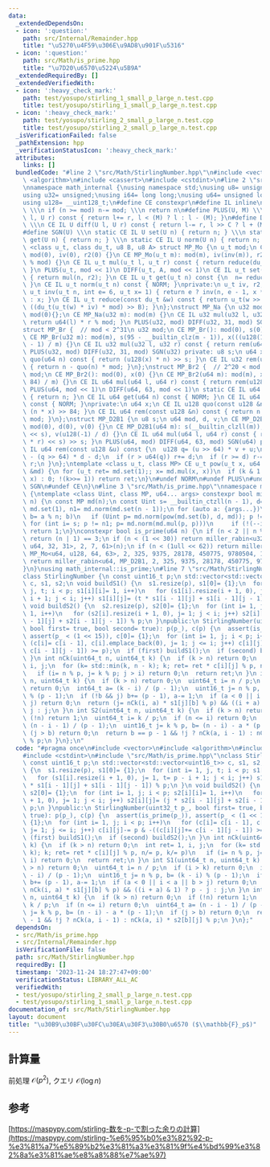 ```yaml
---
data:
  _extendedDependsOn:
  - icon: ':question:'
    path: src/Internal/Remainder.hpp
    title: "\u5270\u4F59\u306E\u9AD8\u901F\u5316"
  - icon: ':question:'
    path: src/Math/is_prime.hpp
    title: "\u7D20\u6570\u5224\u5B9A"
  _extendedRequiredBy: []
  _extendedVerifiedWith:
  - icon: ':heavy_check_mark:'
    path: test/yosupo/stirling_1_small_p_large_n.test.cpp
    title: test/yosupo/stirling_1_small_p_large_n.test.cpp
  - icon: ':heavy_check_mark:'
    path: test/yosupo/stirling_2_small_p_large_n.test.cpp
    title: test/yosupo/stirling_2_small_p_large_n.test.cpp
  _isVerificationFailed: false
  _pathExtension: hpp
  _verificationStatusIcon: ':heavy_check_mark:'
  attributes:
    links: []
  bundledCode: "#line 2 \"src/Math/StirlingNumber.hpp\"\n#include <vector>\n#include\
    \ <algorithm>\n#include <cassert>\n#include <cstdint>\n#line 2 \"src/Internal/Remainder.hpp\"\
    \nnamespace math_internal {\nusing namespace std;\nusing u8= unsigned char;\n\
    using u32= unsigned;\nusing i64= long long;\nusing u64= unsigned long long;\n\
    using u128= __uint128_t;\n#define CE constexpr\n#define IL inline\n#define NORM\
    \ \\\n if (n >= mod) n-= mod; \\\n return n\n#define PLUS(U, M) \\\n CE IL U plus(U\
    \ l, U r) const { return l+= r, l < (M) ? l : l - (M); }\n#define DIFF(U, C, M)\
    \ \\\n CE IL U diff(U l, U r) const { return l-= r, l >> C ? l + (M) : l; }\n\
    #define SGN(U) \\\n static CE IL U set(U n) { return n; } \\\n static CE IL U\
    \ get(U n) { return n; } \\\n static CE IL U norm(U n) { return n; }\ntemplate\
    \ <class u_t, class du_t, u8 B, u8 A> struct MP_Mo {\n u_t mod;\n CE MP_Mo():\
    \ mod(0), iv(0), r2(0) {}\n CE MP_Mo(u_t m): mod(m), iv(inv(m)), r2(-du_t(mod)\
    \ % mod) {}\n CE IL u_t mul(u_t l, u_t r) const { return reduce(du_t(l) * r);\
    \ }\n PLUS(u_t, mod << 1)\n DIFF(u_t, A, mod << 1)\n CE IL u_t set(u_t n) const\
    \ { return mul(n, r2); }\n CE IL u_t get(u_t n) const {\n  n= reduce(n);\n  NORM;\n\
    \ }\n CE IL u_t norm(u_t n) const { NORM; }\nprivate:\n u_t iv, r2;\n static CE\
    \ u_t inv(u_t n, int e= 6, u_t x= 1) { return e ? inv(n, e - 1, x * (2 - x * n))\
    \ : x; }\n CE IL u_t reduce(const du_t &w) const { return u_t(w >> B) + mod -\
    \ ((du_t(u_t(w) * iv) * mod) >> B); }\n};\nstruct MP_Na {\n u32 mod;\n CE MP_Na():\
    \ mod(0){};\n CE MP_Na(u32 m): mod(m) {}\n CE IL u32 mul(u32 l, u32 r) const {\
    \ return u64(l) * r % mod; }\n PLUS(u32, mod) DIFF(u32, 31, mod) SGN(u32)\n};\n\
    struct MP_Br {  // mod < 2^31\n u32 mod;\n CE MP_Br(): mod(0), s(0), x(0) {}\n\
    \ CE MP_Br(u32 m): mod(m), s(95 - __builtin_clz(m - 1)), x(((u128(1) << s) + m\
    \ - 1) / m) {}\n CE IL u32 mul(u32 l, u32 r) const { return rem(u64(l) * r); }\n\
    \ PLUS(u32, mod) DIFF(u32, 31, mod) SGN(u32) private: u8 s;\n u64 x;\n CE IL u64\
    \ quo(u64 n) const { return (u128(x) * n) >> s; }\n CE IL u32 rem(u64 n) const\
    \ { return n - quo(n) * mod; }\n};\nstruct MP_Br2 {  // 2^20 < mod <= 2^41\n u64\
    \ mod;\n CE MP_Br2(): mod(0), x(0) {}\n CE MP_Br2(u64 m): mod(m), x((u128(1) <<\
    \ 84) / m) {}\n CE IL u64 mul(u64 l, u64 r) const { return rem(u128(l) * r); }\n\
    \ PLUS(u64, mod << 1)\n DIFF(u64, 63, mod << 1)\n static CE IL u64 set(u64 n)\
    \ { return n; }\n CE IL u64 get(u64 n) const { NORM; }\n CE IL u64 norm(u64 n)\
    \ const { NORM; }\nprivate:\n u64 x;\n CE IL u128 quo(const u128 &n) const { return\
    \ (n * x) >> 84; }\n CE IL u64 rem(const u128 &n) const { return n - quo(n) *\
    \ mod; }\n};\nstruct MP_D2B1 {\n u8 s;\n u64 mod, d, v;\n CE MP_D2B1(): s(0),\
    \ mod(0), d(0), v(0) {}\n CE MP_D2B1(u64 m): s(__builtin_clzll(m)), mod(m), d(m\
    \ << s), v(u128(-1) / d) {}\n CE IL u64 mul(u64 l, u64 r) const { return rem((u128(l)\
    \ * r) << s) >> s; }\n PLUS(u64, mod) DIFF(u64, 63, mod) SGN(u64) private: CE\
    \ IL u64 rem(const u128 &u) const {\n  u128 q= (u >> 64) * v + u;\n  u64 r= u64(u)\
    \ - (q >> 64) * d - d;\n  if (r > u64(q)) r+= d;\n  if (r >= d) r-= d;\n  return\
    \ r;\n }\n};\ntemplate <class u_t, class MP> CE u_t pow(u_t x, u64 k, const MP\
    \ &md) {\n for (u_t ret= md.set(1);; x= md.mul(x, x))\n  if (k & 1 ? ret= md.mul(ret,\
    \ x) : 0; !(k>>= 1)) return ret;\n}\n#undef NORM\n#undef PLUS\n#undef DIFF\n#undef\
    \ SGN\n#undef CE\n}\n#line 3 \"src/Math/is_prime.hpp\"\nnamespace math_internal\
    \ {\ntemplate <class Uint, class MP, u64... args> constexpr bool miller_rabin(Uint\
    \ n) {\n const MP md(n);\n const Uint s= __builtin_ctzll(n - 1), d= n >> s, one=\
    \ md.set(1), n1= md.norm(md.set(n - 1));\n for (auto a: {args...})\n  if (Uint\
    \ b= a % n; b)\n   if (Uint p= md.norm(pow(md.set(b), d, md)); p != one)\n   \
    \ for (int i= s; p != n1; p= md.norm(md.mul(p, p)))\n     if (!(--i)) return 0;\n\
    \ return 1;\n}\nconstexpr bool is_prime(u64 n) {\n if (n < 2 || n % 6 % 4 != 1)\
    \ return (n | 1) == 3;\n if (n < (1 << 30)) return miller_rabin<u32, MP_Mo<u32,\
    \ u64, 32, 31>, 2, 7, 61>(n);\n if (n < (1ull << 62)) return miller_rabin<u64,\
    \ MP_Mo<u64, u128, 64, 63>, 2, 325, 9375, 28178, 450775, 9780504, 1795265022>(n);\n\
    \ return miller_rabin<u64, MP_D2B1, 2, 325, 9375, 28178, 450775, 9780504, 1795265022>(n);\n\
    }\n}\nusing math_internal::is_prime;\n#line 7 \"src/Math/StirlingNumber.hpp\"\n\
    class StirlingNumber {\n const uint16_t p;\n std::vector<std::vector<uint16_t>>\
    \ c, s1, s2;\n void buildS1() {\n  s1.resize(p), s1[0]= {1};\n  for (int i= 1,\
    \ j, t; i < p; s1[i][i]= 1, i++)\n   for (s1[i].resize(i + 1, 0), j= 1, t= p -\
    \ i + 1; j < i; j++) s1[i][j]= (t * s1[i - 1][j] + s1[i - 1][j - 1]) % p;\n }\n\
    \ void buildS2() {\n  s2.resize(p), s2[0]= {1};\n  for (int i= 1, j; i < p; s2[i][i]=\
    \ 1, i++)\n   for (s2[i].resize(i + 1, 0), j= 1; j < i; j++) s2[i][j]= (j * s2[i\
    \ - 1][j] + s2[i - 1][j - 1]) % p;\n }\npublic:\n StirlingNumber(uint32_t p_,\
    \ bool first= true, bool second= true): p(p_), c(p) {\n  assert(is_prime(p_)),\
    \ assert(p_ < (1 << 15)), c[0]= {1};\n  for (int i= 1, j; i < p; i++)\n   for\
    \ (c[i]= c[i - 1], c[i].emplace_back(0), j= 1; j <= i; j++) c[i][j]-= p & -((c[i][j]+=\
    \ c[i - 1][j - 1]) >= p);\n  if (first) buildS1();\n  if (second) buildS2();\n\
    \ }\n int nCk(uint64_t n, uint64_t k) {\n  if (k > n) return 0;\n  int ret= 1,\
    \ i, j;\n  for (k= std::min(k, n - k); k; ret= ret * c[i][j] % p, n/= p, k/= p)\n\
    \   if (i= n % p, j= k % p; j > i) return 0;\n  return ret;\n }\n int S1(uint64_t\
    \ n, uint64_t k) {\n  if (k > n) return 0;\n  uint64_t i= n / p;\n  if (i > k)\
    \ return 0;\n  int64_t a= (k - i) / (p - 1);\n  uint16_t j= n % p, b= (k - i)\
    \ % (p - 1);\n  if (!b && j) b+= (p - 1), a-= 1;\n  if (a < 0 || i < a || b >\
    \ j) return 0;\n  return (j= nCk(i, a) * s1[j][b] % p) && ((i + a) & 1) ? p -\
    \ j : j;\n }\n int S2(uint64_t n, uint64_t k) {\n  if (k > n) return 0;\n  if\
    \ (!n) return 1;\n  uint64_t i= k / p;\n  if (n <= i) return 0;\n  uint64_t a=\
    \ (n - i - 1) / (p - 1);\n  uint16_t j= k % p, b= (n - i) - a * (p - 1);\n  if\
    \ (j > b) return 0;\n  return b == p - 1 && !j ? nCk(a, i - 1) : nCk(a, i) * s2[b][j]\
    \ % p;\n }\n};\n"
  code: "#pragma once\n#include <vector>\n#include <algorithm>\n#include <cassert>\n\
    #include <cstdint>\n#include \"src/Math/is_prime.hpp\"\nclass StirlingNumber {\n\
    \ const uint16_t p;\n std::vector<std::vector<uint16_t>> c, s1, s2;\n void buildS1()\
    \ {\n  s1.resize(p), s1[0]= {1};\n  for (int i= 1, j, t; i < p; s1[i][i]= 1, i++)\n\
    \   for (s1[i].resize(i + 1, 0), j= 1, t= p - i + 1; j < i; j++) s1[i][j]= (t\
    \ * s1[i - 1][j] + s1[i - 1][j - 1]) % p;\n }\n void buildS2() {\n  s2.resize(p),\
    \ s2[0]= {1};\n  for (int i= 1, j; i < p; s2[i][i]= 1, i++)\n   for (s2[i].resize(i\
    \ + 1, 0), j= 1; j < i; j++) s2[i][j]= (j * s2[i - 1][j] + s2[i - 1][j - 1]) %\
    \ p;\n }\npublic:\n StirlingNumber(uint32_t p_, bool first= true, bool second=\
    \ true): p(p_), c(p) {\n  assert(is_prime(p_)), assert(p_ < (1 << 15)), c[0]=\
    \ {1};\n  for (int i= 1, j; i < p; i++)\n   for (c[i]= c[i - 1], c[i].emplace_back(0),\
    \ j= 1; j <= i; j++) c[i][j]-= p & -((c[i][j]+= c[i - 1][j - 1]) >= p);\n  if\
    \ (first) buildS1();\n  if (second) buildS2();\n }\n int nCk(uint64_t n, uint64_t\
    \ k) {\n  if (k > n) return 0;\n  int ret= 1, i, j;\n  for (k= std::min(k, n -\
    \ k); k; ret= ret * c[i][j] % p, n/= p, k/= p)\n   if (i= n % p, j= k % p; j >\
    \ i) return 0;\n  return ret;\n }\n int S1(uint64_t n, uint64_t k) {\n  if (k\
    \ > n) return 0;\n  uint64_t i= n / p;\n  if (i > k) return 0;\n  int64_t a= (k\
    \ - i) / (p - 1);\n  uint16_t j= n % p, b= (k - i) % (p - 1);\n  if (!b && j)\
    \ b+= (p - 1), a-= 1;\n  if (a < 0 || i < a || b > j) return 0;\n  return (j=\
    \ nCk(i, a) * s1[j][b] % p) && ((i + a) & 1) ? p - j : j;\n }\n int S2(uint64_t\
    \ n, uint64_t k) {\n  if (k > n) return 0;\n  if (!n) return 1;\n  uint64_t i=\
    \ k / p;\n  if (n <= i) return 0;\n  uint64_t a= (n - i - 1) / (p - 1);\n  uint16_t\
    \ j= k % p, b= (n - i) - a * (p - 1);\n  if (j > b) return 0;\n  return b == p\
    \ - 1 && !j ? nCk(a, i - 1) : nCk(a, i) * s2[b][j] % p;\n }\n};"
  dependsOn:
  - src/Math/is_prime.hpp
  - src/Internal/Remainder.hpp
  isVerificationFile: false
  path: src/Math/StirlingNumber.hpp
  requiredBy: []
  timestamp: '2023-11-24 18:27:47+09:00'
  verificationStatus: LIBRARY_ALL_AC
  verifiedWith:
  - test/yosupo/stirling_2_small_p_large_n.test.cpp
  - test/yosupo/stirling_1_small_p_large_n.test.cpp
documentation_of: src/Math/StirlingNumber.hpp
layout: document
title: "\u30B9\u30BF\u30FC\u30EA\u30F3\u30B0\u6570 ($\\mathbb{F}_p$)"
---
```

## 計算量
前処理 $\mathcal{O}(p^2)$, クエリ $\mathcal{O}(\log n)$
## 参考
[https://maspypy.com/stirling-数を-p-で割った余りの計算](https://maspypy.com/stirling-%e6%95%b0%e3%82%92-p-%e3%81%a7%e5%89%b2%e3%81%a3%e3%81%9f%e4%bd%99%e3%82%8a%e3%81%ae%e8%a8%88%e7%ae%97)